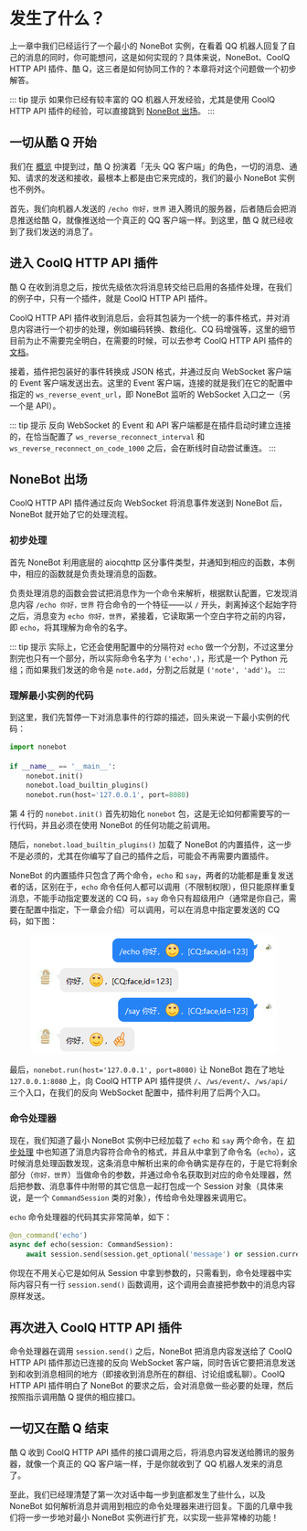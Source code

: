 # 发生了什么？

上一章中我们已经运行了一个最小的 NoneBot 实例，在看着 QQ 机器人回复了自己的消息的同时，你可能想问，这是如何实现的？具体来说，NoneBot、CoolQ HTTP API 插件、酷 Q，这三者是如何协同工作的？本章将对这个问题做一个初步解答。

::: tip 提示
如果你已经有较丰富的 QQ 机器人开发经验，尤其是使用 CoolQ HTTP API 插件的经验，可以直接跳到 [NoneBot 出场](#nonebot-出场)。
:::

## 一切从酷 Q 开始

我们在 [概览](/guide/) 中提到过，酷 Q 扮演着「无头 QQ 客户端」的角色，一切的消息、通知、请求的发送和接收，最根本上都是由它来完成的，我们的最小 NoneBot 实例也不例外。

首先，我们向机器人发送的 `/echo 你好，世界` 进入腾讯的服务器，后者随后会把消息推送给酷 Q，就像推送给一个真正的 QQ 客户端一样。到这里，酷 Q 就已经收到了我们发送的消息了。

## 进入 CoolQ HTTP API 插件

酷 Q 在收到消息之后，按优先级依次将消息转交给已启用的各插件处理，在我们的例子中，只有一个插件，就是 CoolQ HTTP API 插件。

CoolQ HTTP API 插件收到消息后，会将其包装为一个统一的事件格式，并对消息内容进行一个初步的处理，例如编码转换、数组化、CQ 码增强等，这里的细节目前为止不需要完全明白，在需要的时候，可以去参考 CoolQ HTTP API 插件的 [文档](https://cqhttp.cc/docs/)。

接着，插件把包装好的事件转换成 JSON 格式，并通过反向 WebSocket 客户端的 Event 客户端发送出去。这里的 Event 客户端，连接的就是我们在它的配置中指定的 `ws_reverse_event_url`，即 NoneBot 监听的 WebSocket 入口之一（另一个是 API）。

::: tip 提示
反向 WebSocket 的 Event 和 API 客户端都是在插件启动时建立连接的，在恰当配置了 `ws_reverse_reconnect_interval` 和 `ws_reverse_reconnect_on_code_1000` 之后，会在断线时自动尝试重连。
:::

## NoneBot 出场

CoolQ HTTP API 插件通过反向 WebSocket 将消息事件发送到 NoneBot 后，NoneBot 就开始了它的处理流程。

### 初步处理

首先 NoneBot 利用底层的 aiocqhttp 区分事件类型，并通知到相应的函数，本例中，相应的函数就是负责处理消息的函数。

负责处理消息的函数会尝试把消息作为一个命令来解析，根据默认配置，它发现消息内容 `/echo 你好，世界` 符合命令的一个特征——以 `/` 开头，剥离掉这个起始字符之后，消息变为 `echo 你好，世界`，紧接着，它读取第一个空白字符之前的内容，即 `echo`，将其理解为命令的名字。

::: tip 提示
实际上，它还会使用配置中的分隔符对 `echo` 做一个分割，不过这里分割完也只有一个部分，所以实际命令名字为 `('echo',)`，形式是一个 Python 元组；而如果我们发送的命令是 `note.add`，分割之后就是 `('note', 'add')`。
:::

### 理解最小实例的代码

到这里，我们先暂停一下对消息事件的行踪的描述，回头来说一下最小实例的代码：

```python
import nonebot

if __name__ == '__main__':
    nonebot.init()
    nonebot.load_builtin_plugins()
    nonebot.run(host='127.0.0.1', port=8080)
```

第 4 行的 `nonebot.init()` 首先初始化 `nonebot` 包，这是无论如何都需要写的一行代码，并且必须在使用 NoneBot 的任何功能之前调用。

随后，`nonebot.load_builtin_plugins()` 加载了 NoneBot 的内置插件，这一步不是必须的，尤其在你编写了自己的插件之后，可能会不再需要内置插件。

NoneBot 的内置插件只包含了两个命令，`echo` 和 `say`，两者的功能都是重复发送者的话，区别在于，`echo` 命令任何人都可以调用（不限制权限），但只能原样重复消息，不能手动指定要发送的 CQ 码，`say` 命令只有超级用户（通常是你自己，需要在配置中指定，下一章会介绍）可以调用，可以在消息中指定要发送的 CQ 码，如下图：

<p style="text-align: center">
  <img alt="Echo and Say" src="./assets/echo_and_say.png" />
</p>

最后，`nonebot.run(host='127.0.0.1', port=8080)` 让 NoneBot 跑在了地址 `127.0.0.1:8080` 上，向 CoolQ HTTP API 插件提供 `/`、`/ws/event/`、`/ws/api/` 三个入口，在我们的反向 WebSocket 配置中，插件利用了后两个入口。

### 命令处理器

现在，我们知道了最小 NoneBot 实例中已经加载了 `echo` 和 `say` 两个命令，在 [初步处理](#初步处理) 中也知道了消息内容符合命令的格式，并且从中拿到了命令名（`echo`），这时候消息处理函数发现，这条消息中解析出来的命令确实是存在的，于是它将剩余部分（`你好，世界`）当做命令的参数，并通过命令名获取到对应的命令处理器，然后把参数、消息事件中附带的其它信息一起打包成一个 Session 对象（具体来说，是一个 `CommandSession` 类的对象），传给命令处理器来调用它。

`echo` 命令处理器的代码其实非常简单，如下：

```python
@on_command('echo')
async def echo(session: CommandSession):
    await session.send(session.get_optional('message') or session.current_arg)
```

你现在不用关心它是如何从 Session 中拿到参数的，只需看到，命令处理器中实际内容只有一行 `session.send()` 函数调用，这个调用会直接把参数中的消息内容原样发送。

## 再次进入 CoolQ HTTP API 插件

命令处理器在调用 `session.send()` 之后，NoneBot 把消息内容发送给了 CoolQ HTTP API 插件那边已连接的反向 WebSocket 客户端，同时告诉它要把消息发送到和收到消息相同的地方（即接收到消息所在的群组、讨论组或私聊）。CoolQ HTTP API 插件明白了 NoneBot 的要求之后，会对消息做一些必要的处理，然后按照指示调用酷 Q 提供的相应接口。

## 一切又在酷 Q 结束

酷 Q 收到 CoolQ HTTP API 插件的接口调用之后，将消息内容发送给腾讯的服务器，就像一个真正的 QQ 客户端一样，于是你就收到了 QQ 机器人发来的消息了。

至此，我们已经理清楚了第一次对话中每一步到底都发生了些什么，以及 NoneBot 如何解析消息并调用到相应的命令处理器来进行回复。下面的几章中我们将一步一步地对最小 NoneBot 实例进行扩充，以实现一些非常棒的功能！
